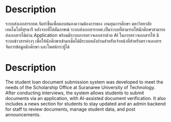 # Description
ระบบส่งเอกสารกยศ.จัดทำขึ้นเพื่อตอบสนองความต้องการของ งานทุนการศึกษา มหาวิทยาลัยเทคโนโลยีสุรนารี หลังจากที่ได้สัมภาษณ์
ระบบส่งเอกสารกยศ.เป็นระบบที่สามารถให้นักศึกษาสามารถส่งเอกสารได้ผ่าน Application พร้อมมีระบบการตรวจเอกสารด้วย AI ในการตรวจเอกสารให้
มีระบบข่าวสารต่างๆ เพื่อให้นักศึกษาเข้ามาเช็คได้มีระบบหลังบ้านสำหรับเจ้าหน้าที่สำหรับตรวจเอกสาร จัดการข้อมูลนักศึกษา และโพสต์กระทู้ได้

# Description
The student loan document submission system was developed to meet the needs of the Scholarship Office at Suranaree University of Technology. After conducting interviews, the system allows students to submit documents via an application, with AI-assisted document verification. It also includes a news section for students to stay updated and an admin backend for staff to review documents, manage student data, and post announcements.
